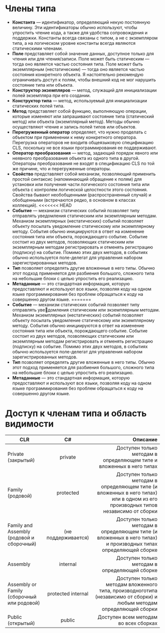 # Члены типа
-  **Константа** — идентификатор, определяющий некую постоянную величину. Эти идентификаторы обычно используют, чтобы упростить чтение кода, а также для удобства сопровождения и поддержки. Константы всегда связаны с типом, а не с экземпляром типа, а на логическом уровне константы всегда являются статическими членами.
-  **Поле** представляет собой значение данных, доступное только для чтения или для чтения/записи. Поле может быть статическим — тогда оно является частью состояния типа. Поле может быть экземплярным (нестатическим) — тогда оно является частью состояния конкретного объекта. Я настоятельно рекомендую ограничивать доступ к полям, чтобы внешний код не мог нарушить состояние типа или объекта.
-  **Конструктор экземпляров** — метод, служащий для инициализации полей экземпляра при его создании.
-  **Конструктор типа** — метод, используемый для инициализации статических полей типа.
-  **Метод** представляет собой функцию, выполняющую операции, которые изменяют или запрашивают состояние типа (статический метод) или объекта (экземплярный метод). Методы обычно осуществляют чтение и запись полей типов или объектов.
-  **Перегруженный оператор** определяет, что нужно проделать с объектом при применении к нему конкретного оператора. Перегрузка операторов не входитв общеязыковую спецификацию CLS, поскольку не все языки программирования ее поддерживают.
-  **Оператор преобразования** — метод, задающий порядок явного или неявного преобразования объекта из одного типа в другой. Операторы преобразования не входят в спецификацию CLS по той же причине, что и перегруженные операторы.
-  **Свойство** представляет собой механизм, позволяющий применить простой синтаксис (напоминающий обращение к полям) для установки или получения части логического состояния типа или объекта с контролем логической целостности этого состояния. Свойства бывают необобщенными (распространенный случай) и обобщенными (встречаются редко, в основном в классах коллекций).
<<<<<<< HEAD
- **Событие** — механизм статических событий позволяет типу отправлять уведомления статическим или экземплярным методам. Механизм экземплярных (нестатических) событий позволяет объекту посылать уведомление статическому или экземплярному методу. События обычно инициируются в ответ на изменение состояния типа или объекта, порождающего событие. Событие состоит из двух методов, позволяющих статическим или экземплярным методам регистрировать и отменять регистрацию (подписку) на событие. Помимо этих двух методов, в событиях обычно используется поле-делегат для управления набором зарегистрированных методов.
- **Тип** позволяет определять другие вложенные в него типы. Обычно этот подход применяется для разбиения большого, сложного типа на небольшие блоки с целью упростить его реализацию.
-  **Метаданные** — это стандартная информация, которую предоставляют и используют все языки, позволяя коду на одном языке программирования без проблем обращаться к коду на совершенно другом языке.
=======
- **Событие** — механизм статических событий позволяет типу отправлять уведомления статическим или экземплярным методам. Механизм экземплярных (нестатических) событий позволяет объекту посылать уведомление статическому или экземплярному методу. События обычно инициируются в ответ на изменение состояния типа или объекта, порождающего событие. Событие состоит из двух методов, позволяющих статическим или экземплярным методам регистрировать и отменять регистрацию (подписку) на событие. Помимо этих двух методов, в событиях обычно используется поле-делегат для управления набором зарегистрированных методов.
- **Тип** позволяет определять другие вложенные в него типы. Обычно этот подход применяется для разбиения большого, сложного типа на небольшие блоки с целью упростить его реализацию.
-  **Метаданные** — это стандартная информация, которую предоставляют и используют все языки, позволяя коду на одном языке программирования без проблем обращаться к коду на совершенно другом языке.

# Доступ к членам типа и область видимости


| CLR       |  	C#              | Описание  |
| ------------- |:-------------:| -----------:|
| Private (закрытый)    | private| Доступен только методам в определяющем типе и вложенных в него типах|
| Family (родовой)   | protected    |Доступен только методам в определяющем типе (и вложенных в него типах) или в одном из его производных типов независимо от сборки|
| Family and Assembly (родовой и сборочный)| (не поддерживается)    |Доступен только методам в определяющем типе (и вложенных в него типах) и производных типах определяющей сборке  |
| Assembly| internal   |Доступен только методам в определяющей сборке|
|Assembly or Family (сборочный или родовой) |protected internal|Доступен только методам вложенного типа, производноготипа (независимо от сборки) и любым методам определяющей сборки|
|Public (открытый)|public|Доступен всем методам во всех сборках|

